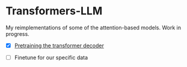 # Transformers-LLM
My reimplementations of some of the attention-based models. Work in progress. 
- [x] [Pretraining the transformer decoder](/Users/alirezarahimpour/Documents/Mycodes_GitHub/Transformers-LLM/Transformer_decoder_GPT.py)
- [ ] Finetune for our specific data 

